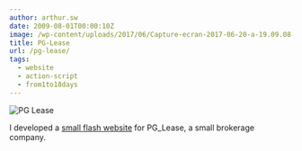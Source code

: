 ```yaml
---
author: arthur.sw
date: 2009-08-01T00:00:10Z
image: /wp-content/uploads/2017/06/Capture-ecran-2017-06-20-a-19.09.08-thumb.png
title: PG-Lease
url: /pg-lease/
tags:
  - website
  - action-script
  - from1to18days
---
```


![PG Lease](/wp-content/uploads/2017/06/Capture-ecran-2017-06-20-a-19.09.08.png)
 
I developed a [small flash website](http://pglease.com/) for PG_Lease, a small brokerage company.
